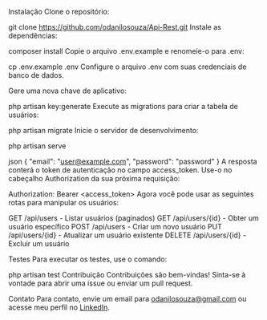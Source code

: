 Instalação
Clone o repositório:

git clone https://github.com/odanilosouza/Api-Rest.git
Instale as dependências:

composer install
Copie o arquivo .env.example e renomeie-o para .env:

cp .env.example .env
Configure o arquivo .env com suas credenciais de banco de dados.

Gere uma nova chave de aplicativo:

php artisan key:generate
Execute as migrations para criar a tabela de usuários:

php artisan migrate
Inicie o servidor de desenvolvimento:

php artisan serve

json
{
  "email": "user@example.com",
  "password": "password"
}
A resposta conterá o token de autenticação no campo access_token. Use-o no cabeçalho Authorization da sua próxima requisição:

Authorization: Bearer <access_token>
Agora você pode usar as seguintes rotas para manipular os usuários:

GET /api/users - Listar usuários (paginados)
GET /api/users/{id} - Obter um usuário específico
POST /api/users - Criar um novo usuário
PUT /api/users/{id} - Atualizar um usuário existente
DELETE /api/users/{id} - Excluir um usuário

Testes
Para executar os testes, use o comando:

php artisan test
Contribuição
Contribuições são bem-vindas! Sinta-se à vontade para abrir uma issue ou enviar um pull request.

Contato
Para contato, envie um email para odanilosouza@gmail.com ou acesse meu perfil no [LinkedIn]([url](https://www.linkedin.com/in/danilolimadesouza/)https://www.linkedin.com/in/danilolimadesouza/).



